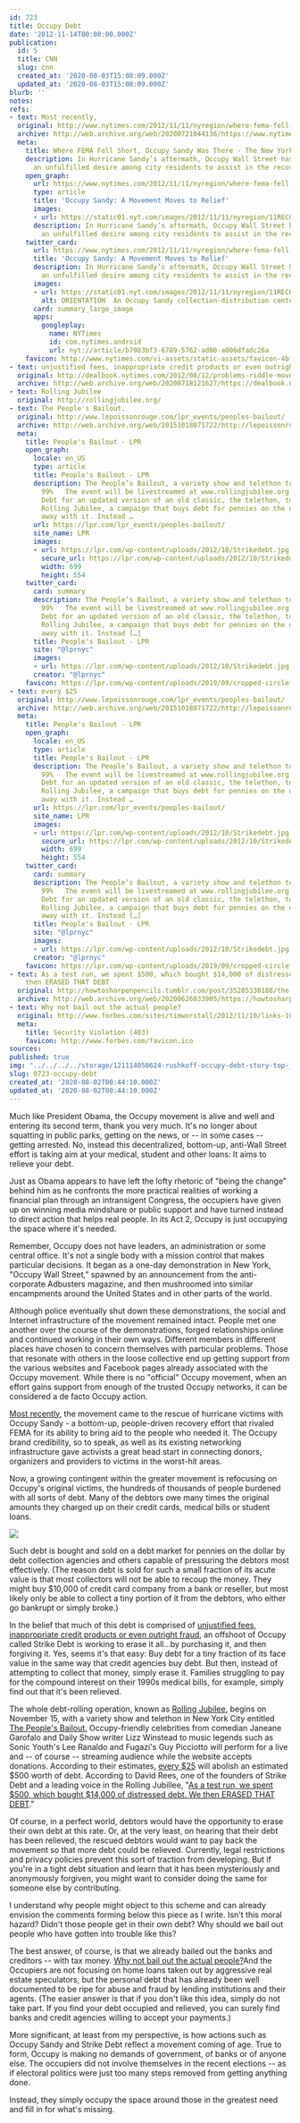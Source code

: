 ```yaml
---
id: 723
title: Occupy Debt
date: '2012-11-14T00:00:00.000Z'
publication:
  id: 5
  title: CNN
  slug: cnn
  created_at: '2020-08-03T15:08:09.000Z'
  updated_at: '2020-08-03T15:08:09.000Z'
blurb: ''
notes: 
refs:
- text: Most recently,
  original: http://www.nytimes.com/2012/11/11/nyregion/where-fema-fell-short-occupy-sandy-was-there.html?pagewanted=all
  archive: http://web.archive.org/web/20200721044136/https://www.nytimes.com/2012/11/11/nyregion/where-fema-fell-short-occupy-sandy-was-there.html?pagewanted=all
  meta:
    title: Where FEMA Fell Short, Occupy Sandy Was There - The New York Times
    description: In Hurricane Sandy’s aftermath, Occupy Wall Street has tapped into
      an unfulfilled desire among city residents to assist in the recovery.
    open_graph:
      url: https://www.nytimes.com/2012/11/11/nyregion/where-fema-fell-short-occupy-sandy-was-there.html
      type: article
      title: 'Occupy Sandy: A Movement Moves to Relief'
      images:
      - url: https://static01.nyt.com/images/2012/11/11/nyregion/11RECOVER5/11RECOVER5-articleLarge.jpg
      description: In Hurricane Sandy’s aftermath, Occupy Wall Street has tapped into
        an unfulfilled desire among city residents to assist in the recovery.
    twitter_card:
      url: https://www.nytimes.com/2012/11/11/nyregion/where-fema-fell-short-occupy-sandy-was-there.html
      title: 'Occupy Sandy: A Movement Moves to Relief'
      description: In Hurricane Sandy’s aftermath, Occupy Wall Street has tapped into
        an unfulfilled desire among city residents to assist in the recovery.
      images:
      - url: https://static01.nyt.com/images/2012/11/11/nyregion/11RECOVER5/11RECOVER5-articleLarge.jpg
        alt: ORIENTATION  An Occupy Sandy collection-distribution center in Brooklyn.
      card: summary_large_image
      apps:
        googleplay:
          name: NYTimes
          id: com.nytimes.android
          url: nyt://article/b7983bf3-6789-5762-ad00-a006dfadc26a
    favicon: http://www.nytimes.com/vi-assets/static-assets/favicon-4bf96cb6a1093748bf5b3c429accb9b4.ico
- text: unjustified fees, inappropriate credit products or even outright fraud
  original: http://dealbook.nytimes.com/2012/08/12/problems-riddle-moves-to-collect-credit-card-debt/
  archive: http://web.archive.org/web/20200718121627/https://dealbook.nytimes.com/2012/08/12/problems-riddle-moves-to-collect-credit-card-debt/
- text: Rolling Jubilee
  original: http://rollingjubilee.org/
- text: The People's Bailout.
  original: http://www.lepoissonrouge.com/lpr_events/peoples-bailout/
  archive: http://web.archive.org/web/20151018071722/http://lepoissonrouge.com/lpr_events/peoples-bailout/
  meta:
    title: People's Bailout - LPR
    open_graph:
      locale: en_US
      type: article
      title: People's Bailout - LPR
      description: The People’s Bailout, a variety show and telethon to benefit the
        99%   The event will be livestreamed at www.rollingjubilee.org   Join Strike
        Debt for an updated version of an old classic, the telethon, to launch The
        Rolling Jubilee, a campaign that buys debt for pennies on the dollar and does
        away with it. Instead …
      url: https://lpr.com/lpr_events/peoples-bailout/
      site_name: LPR
      images:
      - url: https://lpr.com/wp-content/uploads/2012/10/Strikedebt.jpg
        secure_url: https://lpr.com/wp-content/uploads/2012/10/Strikedebt.jpg
        width: 699
        height: 554
    twitter_card:
      card: summary
      description: The People’s Bailout, a variety show and telethon to benefit the
        99%   The event will be livestreamed at www.rollingjubilee.org   Join Strike
        Debt for an updated version of an old classic, the telethon, to launch The
        Rolling Jubilee, a campaign that buys debt for pennies on the dollar and does
        away with it. Instead […]
      title: People's Bailout - LPR
      site: "@lprnyc"
      images:
      - url: https://lpr.com/wp-content/uploads/2012/10/Strikedebt.jpg
      creator: "@lprnyc"
    favicon: https://lpr.com/wp-content/uploads/2019/09/cropped-circlefish-favicon-192x192.png
- text: every $25
  original: http://www.lepoissonrouge.com/lpr_events/peoples-bailout/
  archive: http://web.archive.org/web/20151018071722/http://lepoissonrouge.com/lpr_events/peoples-bailout/
  meta:
    title: People's Bailout - LPR
    open_graph:
      locale: en_US
      type: article
      title: People's Bailout - LPR
      description: The People’s Bailout, a variety show and telethon to benefit the
        99%   The event will be livestreamed at www.rollingjubilee.org   Join Strike
        Debt for an updated version of an old classic, the telethon, to launch The
        Rolling Jubilee, a campaign that buys debt for pennies on the dollar and does
        away with it. Instead …
      url: https://lpr.com/lpr_events/peoples-bailout/
      site_name: LPR
      images:
      - url: https://lpr.com/wp-content/uploads/2012/10/Strikedebt.jpg
        secure_url: https://lpr.com/wp-content/uploads/2012/10/Strikedebt.jpg
        width: 699
        height: 554
    twitter_card:
      card: summary
      description: The People’s Bailout, a variety show and telethon to benefit the
        99%   The event will be livestreamed at www.rollingjubilee.org   Join Strike
        Debt for an updated version of an old classic, the telethon, to launch The
        Rolling Jubilee, a campaign that buys debt for pennies on the dollar and does
        away with it. Instead […]
      title: People's Bailout - LPR
      site: "@lprnyc"
      images:
      - url: https://lpr.com/wp-content/uploads/2012/10/Strikedebt.jpg
      creator: "@lprnyc"
    favicon: https://lpr.com/wp-content/uploads/2019/09/cropped-circlefish-favicon-192x192.png
- text: As a test run, we spent $500, which bought $14,000 of distressed debt. We
    then ERASED THAT DEBT
  original: http://howtosharpenpencils.tumblr.com/post/35285338188/the-peoples-bailout
  archive: http://web.archive.org/web/20200626033905/https://howtosharpenpencils.tumblr.com/post/35285338188/the-peoples-bailout
- text: Why not bail out the actual people?
  original: http://www.forbes.com/sites/timworstall/2012/11/10/links-10-nov-finally-an-occupy-wall-street-idea-we-can-all-get-behind-the-rolling-jubilee/
  meta:
    title: Security Violation (403)
    favicon: http://www.forbes.com/favicon.ico
sources: 
published: true
img: "../../../../storage/121114050624-rushkoff-occupy-debt-story-top-__SQUARESPACE_CACHEVERSION=1352925412340.jpeg"
slug: 0723-occupy-debt
created_at: '2020-08-02T00:44:10.000Z'
updated_at: '2020-08-02T00:44:10.000Z'
---
```

Much like President Obama, the Occupy movement is alive and well and entering its second term, thank you very much. It's no longer about squatting in public parks, getting on the news, or -- in some cases -- getting arrested. No, instead this decentralized, bottom-up, anti-Wall Street effort is taking aim at your medical, student and other loans: It aims to relieve your debt.

Just as Obama appears to have left the lofty rhetoric of "being the change" behind him as he confronts the more practical realities of working a financial plan through an intransigent Congress, the occupiers have given up on winning media mindshare or public support and have turned instead to direct action that helps real people. In its Act 2, Occupy is just occupying the space where it's needed.

Remember, Occupy does not have leaders, an administration or some central office. It's not a single body with a mission control that makes particular decisions. It began as a one-day demonstration in New York, "Occupy Wall Street," spawned by an announcement from the anti-corporate Adbusters magazine, and then mushroomed into similar encampments around the United States and in other parts of the world.

Although police eventually shut down these demonstrations, the social and Internet infrastructure of the movement remained intact. People met one another over the course of the demonstrations, forged relationships online and continued working in their own ways. Different members in different places have chosen to concern themselves with particular problems. Those that resonate with others in the loose collective end up getting support from the various websites and Facebook pages already associated with the Occupy movement. While there is no "official" Occupy movement, when an effort gains support from enough of the trusted Occupy networks, it can be considered a de facto Occupy action.

[Most recently,](http://www.nytimes.com/2012/11/11/nyregion/where-fema-fell-short-occupy-sandy-was-there.html?pagewanted=all) the movement came to the rescue of hurricane victims with Occupy Sandy - a bottom-up, people-driven recovery effort that rivaled FEMA for its ability to bring aid to the people who needed it. The Occupy brand credibility, so to speak, as well as its existing networking infrastructure gave activists a great head start in connecting donors, organizers and providers to victims in the worst-hit areas.

Now, a growing contingent within the greater movement is refocusing on Occupy's original victims, the hundreds of thousands of people burdened with all sorts of debt. Many of the debtors owe many times the original amounts they charged up on their credit cards, medical bills or student loans. 

![](http://i2.cdn.turner.com/cnn/dam/assets/121110111418-hoye-occupy-sandy-00002403-story-body.jpg)

Such debt is bought and sold on a debt market for pennies on the dollar by debt collection agencies and others capable of pressuring the debtors most effectively. (The reason debt is sold for such a small fraction of its acute value is that most collectors will not be able to recoup the money. They might buy $10,000 of credit card company from a bank or reseller, but most likely only be able to collect a tiny portion of it from the debtors, who either go bankrupt or simply broke.)

In the belief that much of this debt is comprised of [unjustified fees, inappropriate credit products or even outright fraud](http://dealbook.nytimes.com/2012/08/12/problems-riddle-moves-to-collect-credit-card-debt/), an offshoot of Occupy called Strike Debt is working to erase it all...by purchasing it, and then forgiving it. Yes, seems it's that easy: Buy debt for a tiny fraction of its face value in the same way that credit agencies buy debt. But then, instead of attempting to collect that money, simply erase it. Families struggling to pay for the compound interest on their 1990s medical bills, for example, simply find out that it's been relieved.

The whole debt-rolling operation, known as [Rolling Jubilee](http://rollingjubilee.org/), begins on November 15, with a variety show and telethon in New York City entitled [The People's Bailout.](http://www.lepoissonrouge.com/lpr_events/peoples-bailout/) Occupy-friendly celebrities from comedian Janeane Garofalo and Daily Show writer Lizz Winstead to music legends such as Sonic Youth's Lee Ranaldo and Fugazi's Guy Picciotto will perform for a live and -- of course -- streaming audience while the website accepts donations. According to their estimates, [every $25](http://www.lepoissonrouge.com/lpr_events/peoples-bailout/) will abolish an estimated $500 worth of debt. According to David Rees, one of the founders of Strike Debt and a leading voice in the Rolling Jubillee, "[As a test run, we spent $500, which bought $14,000 of distressed debt. We then ERASED THAT DEBT](http://howtosharpenpencils.tumblr.com/post/35285338188/the-peoples-bailout)."

Of course, in a perfect world, debtors would have the opportunity to erase their own debt at this rate. Or, at the very least, on hearing that their debt has been relieved, the rescued debtors would want to pay back the movement so that more debt could be relieved. Currently, legal restrictions and privacy policies prevent this sort of traction from developing. But if you're in a tight debt situation and learn that it has been mysteriously and anonymously forgiven, you might want to consider doing the same for someone else by contributing.

I understand why people might object to this scheme and can already envision the comments forming below this piece as I write. Isn't this moral hazard? Didn't those people get in their own debt? Why should we bail out people who have gotten into trouble like this?

The best answer, of course, is that we already bailed out the banks and creditors -- with tax money. [Why not bail out the actual people?](http://www.forbes.com/sites/timworstall/2012/11/10/links-10-nov-finally-an-occupy-wall-street-idea-we-can-all-get-behind-the-rolling-jubilee/)And the Occupiers are not focusing on home loans taken out by aggressive real estate speculators, but the personal debt that has already been well documented to be ripe for abuse and fraud by lending institutions and their agents. (The easier answer is that if you don't like this idea, simply do not take part. If you find your debt occupied and relieved, you can surely find banks and credit agencies willing to accept your payments.)

More significant, at least from my perspective, is how actions such as Occupy Sandy and Strike Debt reflect a movement coming of age. True to form, Occupy is making no demands of government, of banks or of anyone else. The occupiers did not involve themselves in the recent elections -- as if electoral politics were just too many steps removed from getting anything done.

Instead, they simply occupy the space around those in the greatest need and fill in for what's missing.
